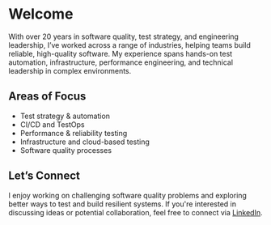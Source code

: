 # Welcome  

With over 20 years in software quality, test strategy, and engineering leadership, I’ve worked across a range of industries, helping teams build reliable, high-quality software. My experience spans hands-on test automation, infrastructure, performance engineering, and technical leadership in complex environments.  

## Areas of Focus  

- Test strategy & automation  
- CI/CD and TestOps  
- Performance & reliability testing  
- Infrastructure and cloud-based testing  
- Software quality processes  

## Let’s Connect  

I enjoy working on challenging software quality problems and exploring better ways to test and build resilient systems. If you're interested in discussing ideas or potential collaboration, feel free to connect via [LinkedIn](https://www.linkedin.com/in/miklosbagi/).  
